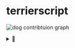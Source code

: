 # terrierscript


![dog contribtuion graph](https://commit-365.vercel.app/api/svg/terrierscript?url=https%3A%2F%2Fuser-images.githubusercontent.com%2F13282103%2F175301134-49eaaf63-9488-4408-b850-52563c7e2ef8.jpg&day=90)
<details>
  <summary>🐶</summary>
<img src="https://raw.githubusercontent.com/terrierscript/terrierscript/master/dog.jpg?raw=true" maxHeight=300 alt="dog">
</details>

